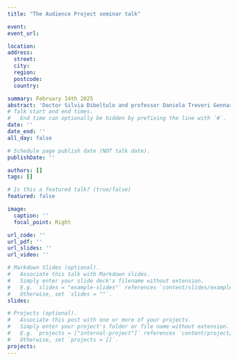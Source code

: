 ```yaml
---
title: "The Audience Project seminar talk" 

event: 
event_url: 

location: 
address:
  street: 
  city:
  region: 
  postcode: 
  country: 

summary: February 14th 2025
abstract: 'Doctor Silvia Dibeltulo and professor Daniela Treveri Gennari will give a talk titled “Doing oral history beyond audiences.” The talk will focus on the oral history work carried out during the Women in Italian Film Production project. The event will be hosted during the TAP (The Audience Project) seminar series at Oxford Brookes University, and it will take place on February 14th 2025 from 12 to 1pm.'  
# Talk start and end times.
#   End time can optionally be hidden by prefixing the line with `#`.
date: ''
date_end: ''
all_day: false

# Schedule page publish date (NOT talk date).
publishDate: ''

authors: []
tags: []

# Is this a featured talk? (true/false)
featured: false

image:
  caption: ''
  focal_point: Right

url_code: ''
url_pdf: ''
url_slides: ''
url_video: ''

# Markdown Slides (optional).
#   Associate this talk with Markdown slides.
#   Simply enter your slide deck's filename without extension.
#   E.g. `slides = "example-slides"` references `content/slides/example-slides.md`.
#   Otherwise, set `slides = ""`.
slides:

# Projects (optional).
#   Associate this post with one or more of your projects.
#   Simply enter your project's folder or file name without extension.
#   E.g. `projects = ["internal-project"]` references `content/project/deep-learning/index.md`.
#   Otherwise, set `projects = []`.
projects:
---
```

